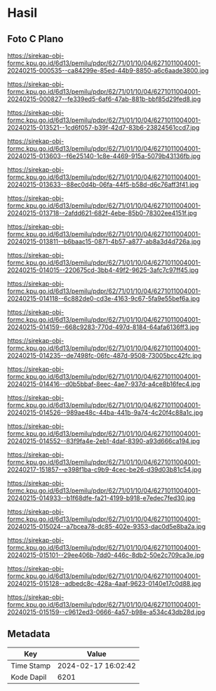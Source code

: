 # Hasil

## Foto C Plano

https://sirekap-obj-formc.kpu.go.id/6d13/pemilu/pdpr/62/71/01/10/04/6271011004001-20240215-000535--ca84299e-85ed-44b9-8850-a6c6aade3800.jpg

https://sirekap-obj-formc.kpu.go.id/6d13/pemilu/pdpr/62/71/01/10/04/6271011004001-20240215-000827--fe339ed5-6af6-47ab-881b-bbf85d29fed8.jpg

https://sirekap-obj-formc.kpu.go.id/6d13/pemilu/pdpr/62/71/01/10/04/6271011004001-20240215-013521--1cd6f057-b39f-42d7-83b6-23824561ccd7.jpg

https://sirekap-obj-formc.kpu.go.id/6d13/pemilu/pdpr/62/71/01/10/04/6271011004001-20240215-013603--f6e25140-1c8e-4469-915a-5079b43136fb.jpg

https://sirekap-obj-formc.kpu.go.id/6d13/pemilu/pdpr/62/71/01/10/04/6271011004001-20240215-013633--88ec0d4b-06fa-44f5-b58d-d6c76aff3f41.jpg

https://sirekap-obj-formc.kpu.go.id/6d13/pemilu/pdpr/62/71/01/10/04/6271011004001-20240215-013718--2afdd621-682f-4ebe-85b0-78302ee4151f.jpg

https://sirekap-obj-formc.kpu.go.id/6d13/pemilu/pdpr/62/71/01/10/04/6271011004001-20240215-013811--b6baac15-0871-4b57-a877-ab8a3d4d726a.jpg

https://sirekap-obj-formc.kpu.go.id/6d13/pemilu/pdpr/62/71/01/10/04/6271011004001-20240215-014015--220675cd-3bb4-49f2-9625-3afc7c97ff45.jpg

https://sirekap-obj-formc.kpu.go.id/6d13/pemilu/pdpr/62/71/01/10/04/6271011004001-20240215-014118--6c882de0-cd3e-4163-9c67-5fa9e55bef6a.jpg

https://sirekap-obj-formc.kpu.go.id/6d13/pemilu/pdpr/62/71/01/10/04/6271011004001-20240215-014159--668c9283-770d-497d-8184-64afa6136ff3.jpg

https://sirekap-obj-formc.kpu.go.id/6d13/pemilu/pdpr/62/71/01/10/04/6271011004001-20240215-014235--de7498fc-06fc-487d-9508-73005bcc42fc.jpg

https://sirekap-obj-formc.kpu.go.id/6d13/pemilu/pdpr/62/71/01/10/04/6271011004001-20240215-014416--d0b5bbaf-8eec-4ae7-937d-a4ce8b16fec4.jpg

https://sirekap-obj-formc.kpu.go.id/6d13/pemilu/pdpr/62/71/01/10/04/6271011004001-20240215-014526--989ae48c-44ba-441b-9a74-4c20f4c88a1c.jpg

https://sirekap-obj-formc.kpu.go.id/6d13/pemilu/pdpr/62/71/01/10/04/6271011004001-20240215-014552--83f9fa4e-2eb1-4daf-8390-a93d666ca194.jpg

https://sirekap-obj-formc.kpu.go.id/6d13/pemilu/pdpr/62/71/01/10/04/6271011004001-20240217-151857--e398f1ba-c9b9-4cec-be26-d39d03b81c54.jpg

https://sirekap-obj-formc.kpu.go.id/6d13/pemilu/pdpr/62/71/01/10/04/6271011004001-20240215-014933--b1f68dfe-fa21-4199-b918-e7edec7fed30.jpg

https://sirekap-obj-formc.kpu.go.id/6d13/pemilu/pdpr/62/71/01/10/04/6271011004001-20240215-015024--a7bcea78-dc85-402e-9353-dac0d5e8ba2a.jpg

https://sirekap-obj-formc.kpu.go.id/6d13/pemilu/pdpr/62/71/01/10/04/6271011004001-20240215-015101--29ee406b-7dd0-446c-8db2-50e2c709ca3e.jpg

https://sirekap-obj-formc.kpu.go.id/6d13/pemilu/pdpr/62/71/01/10/04/6271011004001-20240215-015128--adbedc8c-428a-4aaf-9623-0140e17c0d88.jpg

https://sirekap-obj-formc.kpu.go.id/6d13/pemilu/pdpr/62/71/01/10/04/6271011004001-20240215-015159--c9612ed3-0666-4a57-b98e-a534c43db28d.jpg


## Metadata

| Key        | Value               |
| ---------- | ------------------- |
| Time Stamp | 2024-02-17 16:02:42 |
| Kode Dapil | 6201                |



